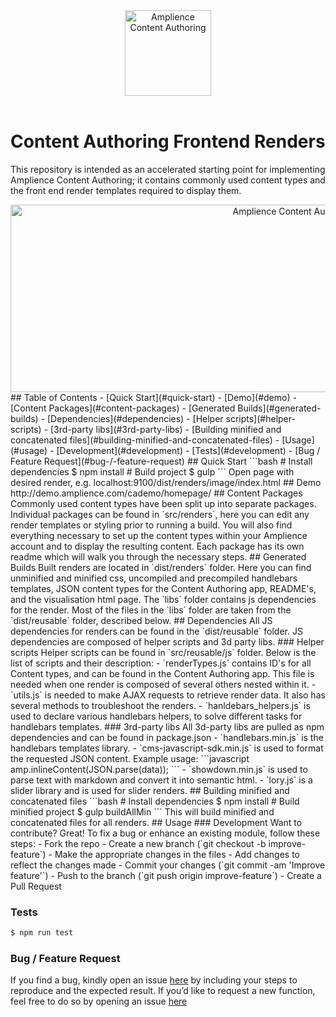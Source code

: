 <div align="center">
    <img src="http://i1.adis.ws/i/csdemo/ca.png" alt="Amplience Content Authoring" title="Amplience" style="margin-left:auto; margin-right:auto; display:block;" width="138px" height="137px" />
</div>
</br>


# Content Authoring Frontend Renders #
This repository is intended as an accelerated starting point for implementing Amplience Content Authoring; it contains commonly used content types and the front end render templates required to display them.
 
<div align="center">
    <a href="http://amplience.com/">
        <img src="http://i1.adis.ws/i/csdemo/ca-front-end-readme-banner2" alt="Amplience Content Authoring" title="Amplience" style="margin-left:auto; margin-right:auto; display:block;" width="890px" height="300px" />
    </a>
</div>
## Table of Contents
- [Quick Start](#quick-start)
- [Demo](#demo)
- [Content Packages](#content-packages)
- [Generated Builds](#generated-builds)
- [Dependencies](#dependencies)
    - [Helper scripts](#helper-scripts)
    - [3rd-party libs](#3rd-party-libs)
- [Building minified and concatenated files](#building-minified-and-concatenated-files)
- [Usage](#usage)
    - [Development](#development)
    - [Tests](#development)
    - [Bug / Feature Request](#bug-/-feature-request)
## Quick Start
```bash
# Install dependencies 
$ npm install
# Build project
$ gulp
```
Open page with desired render, e.g. localhost:9100/dist/renders/image/index.html
## Demo
http://demo.amplience.com/cademo/homepage/
## Content Packages
Commonly used content types have been split up into separate packages.
Individual packages can be found in `src/renders`, here you can edit any render templates or styling prior to running a build.
You will also find everything necessary to set up the content types within your Amplience account and to display the resulting content. 
Each package has its own readme which will walk you through the necessary steps.
## Generated Builds
Built renders are located in `dist/renders` folder.
Here you can find unminified and minified css, uncompiled  and precompiled handlebars templates, JSON content types for the Content Authoring app, README's, and the visualisation html page.
The `libs` folder contains js dependencies for the render. Most of the files in the `libs` folder are taken from the `dist/reusable` folder, described below.
## Dependencies
All JS dependencies for renders can be found in the `dist/reusable` folder.
JS dependencies are composed of helper scripts and 3d party libs.
### Helper scripts
Helper scripts can be found in `src/reusable/js` folder. Below is the list of scripts and their description:
- `renderTypes.js` contains ID's for all Content types, and can be found in the Content Authoring app. This file is needed when one render is composed of several others nested within it.
- `utils.js` is needed to make AJAX requests to retrieve render data. It also has several methods to troubleshoot the renders.
- `hanldebars_helpers.js` is used to declare various handlebars helpers, to solve different tasks for handlebars templates.
### 3rd-party libs
All 3d-party libs are pulled as npm dependencies and can be found in package.json
- `handlebars.min.js` is the handlebars templates library.
- `cms-javascript-sdk.min.js` is used to format the requested JSON content. Example usage: 
```javascript
amp.inlineContent(JSON.parse(data));
```
- `showdown.min.js` is used to parse text with markdown and convert it into semantic html.
- `lory.js` is a slider library and is used for slider renders.
## Building minified and concatenated files
```bash
# Install dependencies 
$ npm install
# Build minified project
$ gulp buildAllMin
```
This will build minified and concatenated files for all renders.
## Usage 
### Development
Want to contribute? Great!
To fix a bug or enhance an existing module, follow these steps:
- Fork the repo
- Create a new branch (`git checkout -b improve-feature`)
- Make the appropriate changes in the files
- Add changes to reflect the changes made
- Commit your changes (`git commit -am 'Improve feature'`)
- Push to the branch (`git push origin improve-feature`)
- Create a Pull Request 

### Tests
```bash
$ npm run test
```

### Bug / Feature Request
If you find a bug, kindly open an issue [here](tc@amplience.com) by including your steps to reproduce and the expected result.
If you’d like to request a new function, feel free to do so by opening an issue [here](tc@amplience.com) 
